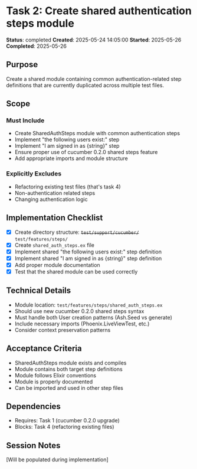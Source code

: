 # Task 2: Create shared authentication steps module

**Status**: completed
**Created**: 2025-05-24 14:05:00
**Started**: 2025-05-26
**Completed**: 2025-05-26

## Purpose
Create a shared module containing common authentication-related step definitions that are currently duplicated across multiple test files.

## Scope

### Must Include
- Create SharedAuthSteps module with common authentication steps
- Implement "the following users exist:" step
- Implement "I am signed in as {string}" step
- Ensure proper use of cucumber 0.2.0 shared steps feature
- Add appropriate imports and module structure

### Explicitly Excludes
- Refactoring existing test files (that's task 4)
- Non-authentication related steps
- Changing authentication logic

## Implementation Checklist
- [x] Create directory structure: ~~`test/support/cucumber/`~~ `test/features/steps/`
- [x] Create `shared_auth_steps.ex` file
- [x] Implement shared "the following users exist:" step definition
- [x] Implement shared "I am signed in as {string}" step definition
- [x] Add proper module documentation
- [x] Test that the shared module can be used correctly

## Technical Details
- Module location: `test/features/steps/shared_auth_steps.ex`
- Should use new cucumber 0.2.0 shared steps syntax
- Must handle both User creation patterns (Ash.Seed vs generate)
- Include necessary imports (Phoenix.LiveViewTest, etc.)
- Consider context preservation patterns

## Acceptance Criteria
- SharedAuthSteps module exists and compiles
- Module contains both target step definitions
- Module follows Elixir conventions
- Module is properly documented
- Can be imported and used in other step files

## Dependencies
- Requires: Task 1 (cucumber 0.2.0 upgrade)
- Blocks: Task 4 (refactoring existing files)

## Session Notes
[Will be populated during implementation]